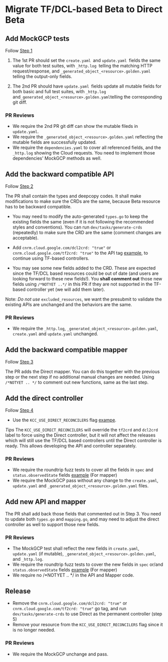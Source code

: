 # Migrate TF/DCL-based Beta to Direct Beta

## Add MockGCP tests
 
Follow [Step 1](https://github.com/yuwenma/k8s-config-connector/blob/scifi-guide/docs/develop-resources/guides/1-add-mockgcp-tests.md)

1. The 1st PR should set the `create.yaml `and  `update.yaml `fields the same value for both test suites, with `_http.log `telling the matching HTTP request/response, and `_generated_object_<resource>.golden.yaml` telling the output-only fields.

2. The 2nd PR should have `update.yaml `fields update all mutable fields for both basic and full test suites, with  `_http.log` and` _generated_object_<resource>.golden.yaml `telling the corresponding git diff. 

### PR Reviews

* We require the 2nd PR git diff can show the mutable fileds in `update.yaml`.
* We require the `_generated_object_<resource>.golden.yaml` reflecting the mutable fields are successfully updated.
* We require the `dependencies.yaml` to cover all referenced fields, and the `_http.log` showing the Cloud requests. You need to implement those dependencies' MockGCP methods as well.

## Add the backward compatible API

Follow [Step 2](https://github.com/yuwenma/k8s-config-connector/blob/scifi-guide/docs/develop-resources/guides/2-define-apis.md)

The PR shall contain the types and deepcopy codes. It shall make modifications to make sure the CRDs are the same, because Beta resource has to be backward compatible. 

* You may need to modify the auto-generated `types.go` to keep the existing fields the same (even if it is not following the recommended styles and conventions). You can run `dev/tasks/generate-crds` (repeatedly) to make sure the CRD are the same (comment changes are acceptable).

* Add `cnrm.cloud.google.com/dcl2crd: "true"` or `cnrm.cloud.google.com/tf2crd: "true"` to the API tag [example](https://github.com/GoogleCloudPlatform/k8s-config-connector/blob/0bbac86ace6ab2f4051b574f026d5fe47fa05b75/pkg/controller/direct/redis/cluster/roundtrip_test.go#L92), to continue using TF-based controllers. 

* You may see some new fields added to the CRD. These are expected since the TF/DCL based resources could be out of date (and users are looking forward to these new fields!). You **shall comment out** those new fields using `/*NOTYET ..*/` in this PR if they are not supported in the TF-based controller yet (we will add them later).

Note: *Do not use* `excluded_resources`, we want the presubmit to validate the existing APIs are unchanged and the behaviors are the same.

### PR Reviews

* We require the `_http.log`, `_generated_object_<resource>.golden.yaml`, `create.yaml` and `update.yaml` unchanged. 

## Add the backward compatible mapper

Follow [Step 3](https://github.com/yuwenma/k8s-config-connector/blob/scifi-guide/docs/develop-resources/guides/3-add-mapper.md)

The PR adds the Direct mapper. You can do this together with the previous step or the next step if no additional manual changes are needed. Using  `/*NOTYET .. */` to comment out new functions, same as the last step.

## Add the direct controller 

Follow [Step 4](https://github.com/yuwenma/k8s-config-connector/blob/scifi-guide/docs/develop-resources/guides/4-add-controller.md)

* Use the `KCC_USE_DIRECT_RECONCILERS` flag [exampe](https://github.com/GoogleCloudPlatform/k8s-config-connector/blob/0bbac86ace6ab2f4051b574f026d5fe47fa05b75/dev/tasks/run-e2e#L27). 

*Tips* The `KCC_USE_DIRECT_RECONCILERS` will override the `tf2crd` and `dcl2crd` label to force using the Direct controller, but it will not affect the releases which will still use the TF/DCL based controllers until the Direct controller is ready. This allows developing the API and controller separately. 

### PR Reviews

* We require the roundtrip fuzz tests to cover all the fields in `spec` and `status.observedState` fields [example](https://github.com/GoogleCloudPlatform/k8s-config-connector/blob/0bbac86ace6ab2f4051b574f026d5fe47fa05b75/pkg/controller/direct/redis/cluster/roundtrip_test.go#L92) (For mapper)
* We require the MockGCP pass without any change to the `create.yaml`, `update.yaml` and `_generated_object_<resource>.golden.yaml` files. 

## Add new API and mapper

The PR shall add back those fields that commented out in Step 3. 
You need to update both `types.go` and `mapping.go`, and may need to adjust the direct controller as well to support those new fields.
 
### PR Reviews

* The MockGCP test shall reflect the new fields in `create.yaml`, `update.yaml` (if mutable),  `_generated_object_<resource>.golden.yaml`, and `_http.log`.
* We require the roundtrip fuzz tests to cover the new fields in `spec` or/and `status.observedState` fields [example](https://github.com/GoogleCloudPlatform/k8s-config-connector/blob/0bbac86ace6ab2f4051b574f026d5fe47fa05b75/pkg/controller/direct/redis/cluster/roundtrip_test.go#L92) (For mapper)
* We require no /*NOTYET .. */ in the API and Mapper code.

## Release

* Remove the `cnrm.cloud.google.com/dcl2crd: "true"` or `cnrm.cloud.google.com/tf2crd: "true"` go tag, and run `dev/tasks/generate-crds` to use Direct as the permanent controller (step 5)
* Remove your resource from the `KCC_USE_DIRECT_RECONCILERS` flag since it is no longer needed.

### PR Reviews

* We require the MockGCP unchange and pass. 